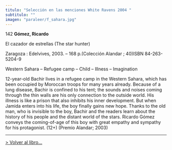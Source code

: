 ```yaml
---
titulo: "Selección en las menciones White Ravens 2004 "
subtitulo: ""
imagen: "paraleer/f_sahara.jpg"
---
```

142 **Gómez, Ricardo**

El cazador de estrellas (The star hunter)

Zaragoza : Edelvives, 2003. – 168 p.(Colección Alandar ; 40)ISBN 84-263-5204-9

Western Sahara – Refugee camp – Child – Illness – Imagination

12-year-old Bachir lives in a refugee camp in the Western Sahara, which has been occupied by Moroccan troops for many years already. Because of a lung disease, Bachir is confined to his tent; the sounds and noises coming through the thin walls are his only connection to the outside world. His illness is like a prison that also inhibits his inner development. But when Jamida enters into his life, the boy finally gains new hope. Thanks to the old man, who is invisible to the boy, Bachir and the readers learn about the history of his people and the distant world of the stars. Ricardo Gómez conveys the coming-of-age of this boy with great empathy and sympathy for his protagonist. (12+) (Premio Alandar; 2003)

* * *

[> Volver al libro…](http://www.ricardogomez.com/ver/mislibros/cazador)

